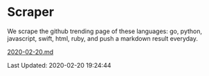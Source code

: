 # Scraper

We scrape the github trending page of these languages: go, python, javascript, swift, html, ruby, and push a markdown result everyday.

[2020-02-20.md](https://github.com/henson/Scraper/blob/master/2020-02-20.md)

Last Updated: 2020-02-20 19:24:44